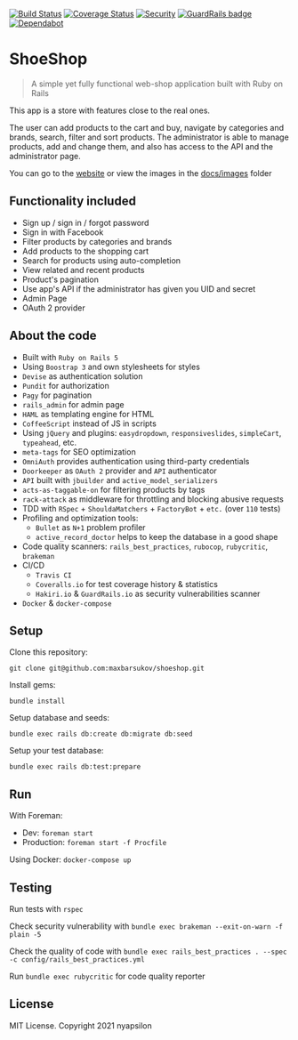 [![Build Status](https://travis-ci.com/maxbarsukov/shoeshop.svg?branch=master)](https://travis-ci.com/maxbarsukov/shoeshop)
[![Coverage Status](https://coveralls.io/repos/github/maxbarsukov/shoeshop/badge.svg?branch=master)](https://coveralls.io/github/maxbarsukov/shoeshop?branch=master)
[![Security](https://hakiri.io/github/maxbarsukov/shoeshop/master.svg)](https://hakiri.io/github/maxbarsukov/shoeshop/master)
[![GuardRails badge](https://api.guardrails.io/v2/badges/maxbarsukov/shoeshop.svg?token=3d5892fecca01ce92b8bbc383010c005ccba7ec101cd480c093c8bcfb9b131cf&provider=github)](https://dashboard.guardrails.io/gh/maxbarsukov/82085)
[![Dependabot](https://img.shields.io/badge/dependabot-enabled-success.svg)](https://dependabot.com)

# ShoeShop

> A simple yet fully functional web-shop application built with Ruby on Rails

This app is a store with features close to the real ones.

The user can add products to the cart and buy, navigate by categories and brands, search, filter and sort products.
The administrator is able to manage products, add and change them, and also has access to the API and the administrator page.

You can go to the [website](https://shoeeshop.herokuapp.com/) or view the images in the [docs/images](https://github.com/maxbarsukov/shoeshop/tree/master/docs/images) folder

## Functionality included

- Sign up / sign in / forgot password
- Sign in with Facebook
- Filter products by categories and brands
- Add products to the shopping cart
- Search for products using auto-completion
- View related and recent products
- Product's pagination
- Use app's API if the administrator has given you UID and secret
- Admin Page
- OAuth 2 provider

## About the code

- Built with `Ruby on Rails 5`
- Using `Boostrap 3` and own stylesheets for styles
- `Devise` as authentication solution
- `Pundit` for authorization
- `Pagy` for pagination
- `rails_admin` for admin page
- `HAML` as templating engine for HTML
- `CoffeeScript` instead of JS in scripts
- Using `jQuery` and plugins: `easydropdown`, `responsiveslides`, `simpleCart`, `typeahead`, etc.
- `meta-tags` for SEO optimization
- `OmniAuth` provides authentication using third-party credentials
- `Doorkeeper` as `OAuth 2` provider and `API` authenticator
- `API` built with `jbuilder` and `active_model_serializers`
- `acts-as-taggable-on` for filtering products by tags
- `rack-attack` as middleware for throttling and blocking abusive requests
- TDD with `RSpec` + `ShouldaMatchers` + `FactoryBot` + `etc.` (over `110` tests)
- Profiling and optimization tools:
  - `Bullet` as `N+1` problem profiler
  - `active_record_doctor` helps to keep the database in a good shape
- Code quality scanners: `rails_best_practices`, `rubocop`, `rubycritic`, `brakeman`
- CI/CD
  - `Travis CI`
  - `Coveralls.io` for test coverage history & statistics
  - `Hakiri.io` & `GuardRails.io` as security vulnerabilities scanner
- `Docker` & `docker-compose`

## Setup

Clone this repository:

`git clone git@github.com:maxbarsukov/shoeshop.git`

Install gems:

`bundle install`

Setup database and seeds:

`bundle exec rails db:create db:migrate db:seed`

Setup your test database:

`bundle exec rails db:test:prepare`

## Run

With Foreman:
- Dev:
    `foreman start`
- Production:
    `foreman start -f Procfile`

Using Docker: `docker-compose up`

## Testing

Run tests with `rspec`

Check security vulnerability with `bundle exec brakeman --exit-on-warn -f plain -5`

Check the quality of code with `bundle exec rails_best_practices . --spec -c config/rails_best_practices.yml`

Run `bundle exec rubycritic` for code quality reporter

## License

MIT License. Copyright 2021 nyapsilon

